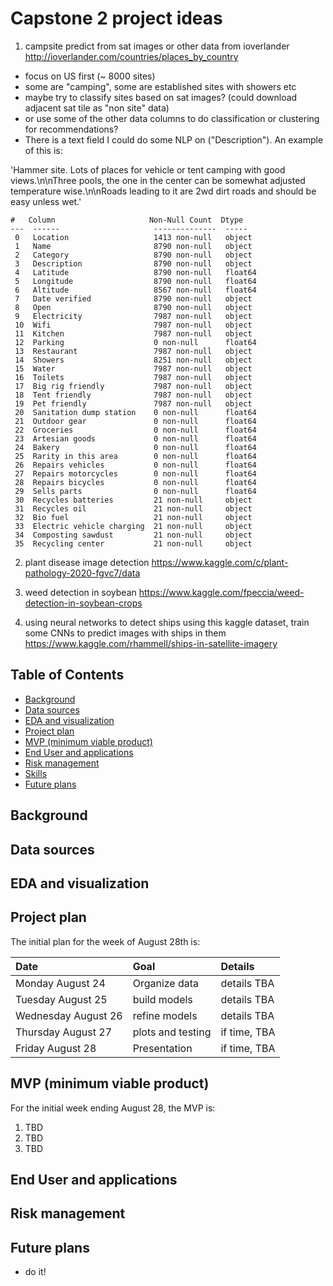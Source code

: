 # Capstone 2 project ideas

1. campsite predict from sat images or other data from ioverlander
http://ioverlander.com/countries/places_by_country

* focus on US first (~ 8000 sites)
* some are "camping", some are established sites with showers etc
* maybe try to classify sites based on sat images? (could download adjacent sat tile as "non site" data)
* or use some of the other data columns to do classification or clustering for recommendations?
* There is a text field I could do some NLP on ("Description").  An example of this is:

'Hammer site. Lots of places for vehicle or tent camping with good views.\n\nThree pools, the one in the center can be somewhat adjusted temperature wise.\n\nRoads leading to it are 2wd dirt roads and should be easy unless wet.'

```
#   Column                     Non-Null Count  Dtype  
---  ------                     --------------  -----  
 0   Location                   1413 non-null   object 
 1   Name                       8790 non-null   object 
 2   Category                   8790 non-null   object 
 3   Description                8790 non-null   object 
 4   Latitude                   8790 non-null   float64
 5   Longitude                  8790 non-null   float64
 6   Altitude                   8567 non-null   float64
 7   Date verified              8790 non-null   object 
 8   Open                       8790 non-null   object 
 9   Electricity                7987 non-null   object 
 10  Wifi                       7987 non-null   object 
 11  Kitchen                    7987 non-null   object 
 12  Parking                    0 non-null      float64
 13  Restaurant                 7987 non-null   object 
 14  Showers                    8251 non-null   object 
 15  Water                      7987 non-null   object 
 16  Toilets                    7987 non-null   object 
 17  Big rig friendly           7987 non-null   object 
 18  Tent friendly              7987 non-null   object 
 19  Pet friendly               7987 non-null   object 
 20  Sanitation dump station    0 non-null      float64
 21  Outdoor gear               0 non-null      float64
 22  Groceries                  0 non-null      float64
 23  Artesian goods             0 non-null      float64
 24  Bakery                     0 non-null      float64
 25  Rarity in this area        0 non-null      float64
 26  Repairs vehicles           0 non-null      float64
 27  Repairs motorcycles        0 non-null      float64
 28  Repairs bicycles           0 non-null      float64
 29  Sells parts                0 non-null      float64
 30  Recycles batteries         21 non-null     object 
 31  Recycles oil               21 non-null     object 
 32  Bio fuel                   21 non-null     object 
 33  Electric vehicle charging  21 non-null     object 
 34  Composting sawdust         21 non-null     object 
 35  Recycling center           21 non-null     object
```
2. plant disease image detection
https://www.kaggle.com/c/plant-pathology-2020-fgvc7/data

3. weed detection in soybean
https://www.kaggle.com/fpeccia/weed-detection-in-soybean-crops

4. using neural networks to detect ships
using this kaggle dataset, train some CNNs to predict images with ships in them
https://www.kaggle.com/rhammell/ships-in-satellite-imagery

## Table of Contents

* [Background](#background)
* [Data sources](#data-sources)
* [EDA and visualization](#EDA-and-visualization)
* [Project plan](#project-plan)
* [MVP (minimum viable product)](#mvp-minimum-viable-product)
* [End User and applications](#end-user-and-applications)
* [Risk management](#risk-management)
* [Skills](#skills)
* [Future plans](#future-plans)

## Background


## Data sources


## EDA and visualization


## Project plan
The initial plan for the week of August 28th is:

| Date                | Goal                                | Details
| :----------------   | :---                                | :---
| Monday August 24      | Organize data | details TBA
| Tuesday August 25     | build models       | details TBA
| Wednesday August 26   | refine models               | details TBA
| Thursday August 27    | plots and testing                     | if time, TBA
| Friday August 28      | Presentation                        | if time, TBA

## MVP (minimum viable product)

For the initial week ending August 28, the MVP is:

1. TBD
2. TBD
3. TBD

## End User and applications

## Risk management

## Future plans
* do it!